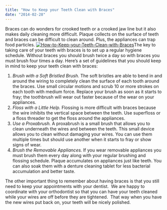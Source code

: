 ```yaml
---
title: "How to Keep your Teeth Clean with Braces"
date: "2014-02-28"
---
```


Braces can do wonders for crooked teeth or a crooked jaw line but it also makes daily cleaning more difficult. Plaque collects on the surface of teeth and braces can be difficult to clean around. Plus, the appliances can trap food particles. [![How-to-Keep-your-Teeth-Clean-with-Braces](/images/How-to-Keep-your-Teeth-Clean-with-Braces-300x225.jpg)](/images/How-to-Keep-your-Teeth-Clean-with-Braces.jpg)The key to taking care of your teeth with braces is to set up a regular hygiene schedule. Without braces you should brush twice a day so with braces you must brush four times a day. Here’s a set of guidelines that you should keep in mind to keep your teeth clean with braces:

1. _Brush with a Soft Bristled Brush._ The soft bristles are able to bend in and around the wiring to completely clean the surface of each tooth around the braces. Use small circular motions and scrub 10 or more strokes on each tooth with medium force. Replace your brush as soon as it starts to fray; the toothbrush will wear out faster because of the wear on your appliances.
2. _Floss with a Little Help._ Flossing is more difficult with braces because the wire inhibits the vertical space between the teeth. Use superfloss or a floss threader to get the floss around the appliances.
3. _Use a Proxabrush._ A proxabrush is a small brush that allows you to clean underneath the wires and between the teeth. This small device allows you to clean without damaging your wires. You can use them multiple times but should use another when it starts to fray or show signs of wear.
4. _Brush the Removable Appliances._ If you wear removable appliances you must brush them every day along with your regular brushing and flossing schedule. Plaque accumulates on appliances just like teeth. You can also soak them with a denture cleaning tablet for less bacterial accumulation and better taste.

The other important thing to remember about having braces is that you still need to keep your appointments with your dentist.  We are happy to coordinate with your orthodontist so that you can have your teeth cleaned while your wires are off before they are tightened.  That way when you have the new wires put back on, your teeth will be nicely polished.
